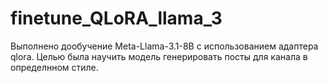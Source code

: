 # finetune_QLoRA_llama_3
Выполнено дообучение Meta-Llama-3.1-8B с использованием адаптера qlora. Целью была научить модель генерировать посты для канала в определнном стиле.
